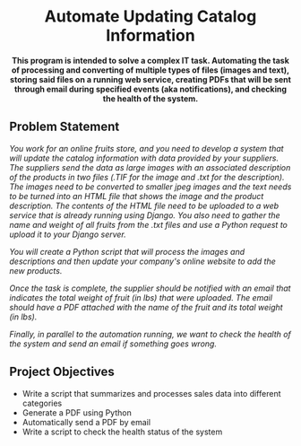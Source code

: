 <h1 align="center">Automate Updating Catalog Information</h1>
<p align="center"><strong>This program is intended to solve a complex IT task. Automating the task of processing and converting of multiple types of files (images and text), storing said files on a running web service, creating PDFs that will be sent through email during specified events (aka notifications), and checking the health of the system. </strong>

<h2>Problem Statement</h2>

*You work for an online fruits store, and you need to develop a system that will update the catalog information with data provided by your suppliers. The suppliers send the data as large images with an associated description of the products in two files (.TIF for the image and .txt for the description). The images need to be converted to smaller jpeg images and the text needs to be turned into an HTML file that shows the image and the product description. The contents of the HTML file need to be uploaded to a web service that is already running using Django. You also need to gather the name and weight of all fruits from the .txt files and use a Python request to upload it to your Django server.*

*You will create a Python script that will process the images and descriptions and then update your company's online website to add the new products.*

*Once the task is complete, the supplier should be notified with an email that indicates the total weight of fruit (in lbs) that were uploaded. The email should have a PDF attached with the name of the fruit and its total weight (in lbs).*

*Finally, in parallel to the automation running, we want to check the health of the system and send an email if something goes wrong.*

<h2>Project Objectives</h2>

- Write a script that summarizes and processes sales data into different categories 
- Generate a PDF using Python
- Automatically send a PDF by email 
- Write a script to check the health status of the system 
